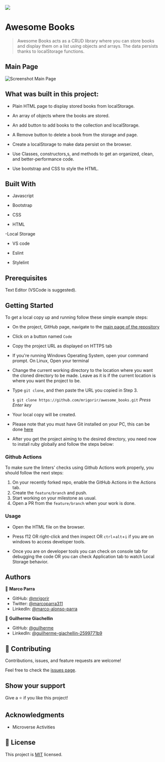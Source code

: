 ![](https://img.shields.io/badge/Microverse-blueviolet)

# Awesome Books

> Awesome Books acts as a CRUD library where you can store books and display them on a list using objects and arrays. The data persists thanks to localStorage functions.

## Main Page
![Screenshot Main Page](assets/images/capture3.png)


## What was built in this project:

- Plain HTML page to display stored books from localStorage.

- An array of objects where the books are stored.

- An add button to add books to the collection and localStorage.

- A Remove button to delete a book from the storage and page.

- Create a localStorage to make data persist on the browser.

- Use Classes, constructors,s, and methods to get an organized, clean, and better-performance code.

- Use bootstrap and CSS to style the HTML.


## Built With

- Javascript

- Bootstrap

- CSS

- HTML

-Local Storage

- VS code

- Eslint

- Stylelint



## Prerequisites

Text Editor (VSCode is suggested).


## Getting Started

To get a local copy up and running follow these simple example steps:

- On the project, GitHub page, navigate to the [main page of the repository](https://github.com/mrigorir/awesome_books/)

- Click on a button named `Code`

- Copy the project URL as displayed on HTTPS tab

- If you're running Windows Operating System, open your command prompt. On Linux, Open your terminal

- Change the current working directory to the location where you want the cloned directory to be made. Leave as it is if the current location is where you want the project to be.

- Type `git clone`, and then paste the URL you copied in Step 3.<br>

  `$ git clone https://github.com/mrigorir/awesome_books.git` <em>Press Enter key</em><br>

- Your local copy will be created.

- Please note that you must have Git installed on your PC, this can be done [here](https://gist.github.com/derhuerst/1b15ff4652a867391f03)

- After you get the project aiming to the desired directory, you need now to install ruby globally and follow the steps below:


### Github Actions

To make sure the linters' checks using Github Actions work properly, you should follow the next steps:

1. On your recently forked repo, enable the GitHub Actions in the Actions tab.
2. Create the `feature/branch` and push.
3. Start working on your milestone as usual.
4. Open a PR from the `feature/branch` when your work is done.

### Usage

- Open the HTML file on the browser.

- Press f12 OR right-click and then inspect OR `ctrl`+`alt`+`i` if you are on windows to access developer tools.

- Once you are on developer tools you can check on console tab for debugging the code OR you can check Application tab to watch Local Storage behavior.


## Authors

👤 **Marco Parra**

- GitHub: [@mrigorir](https://github.com/mrigorir)
- Twitter: [@marcoparra311](https://twitter.com/marcoparra311)
- LinkedIn: [@marco-alonso-parra](https://www.linkedin.com/in/marco-alonso-parra/)

👤 **Guilherme Giachellin**

- GitHub: [@guilherme](https://github.com/GuilhermeGiachellin)
- LinkedIn: [@guilherme-giachellin-2599771b9](https://www.linkedin.com/in/guilherme-giachellin-2599771b9/)


## 🤝 Contributing

Contributions, issues, and feature requests are welcome!

Feel free to check the [issues page](https://github.com/mrigorir/awesome_books/issues).


## Show your support

Give a ⭐️ if you like this project!


## Acknowledgments

- Microverse Activities


## 📝 License

This project is [MIT](https://en.wikipedia.org/wiki/MIT_License) licensed.


